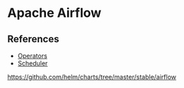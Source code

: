 # Apache Airflow

## References

- [Operators](https://airflow.apache.org/_api/airflow/operators/index.html)
- [Scheduler](https://airflow.apache.org/scheduler.html)

https://github.com/helm/charts/tree/master/stable/airflow
